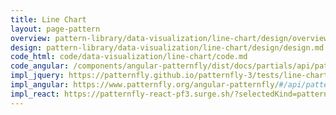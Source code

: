 ```yaml
---
title: Line Chart
layout: page-pattern
overview: pattern-library/data-visualization/line-chart/design/overview.md
design: pattern-library/data-visualization/line-chart/design/design.md
code_html: code/data-visualization/line-chart/code.md
code_angular: /components/angular-patternfly/dist/docs/partials/api/patternfly.charts.component.pfLineChart.html
impl_jquery: https://patternfly.github.io/patternfly-3/tests/line-charts.html
impl_angular: https://www.patternfly.org/angular-patternfly/#/api/patternfly.charts.component:pfLineChart
impl_react: https://patternfly-react-pf3.surge.sh/?selectedKind=patternfly-react%2FData%20Visualization%2FCharts&selectedStory=Line%20Chart
---
```

